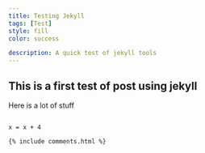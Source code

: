 ```yaml
---
title: Testing Jekyll
tags: [Test]
style: fill
color: success

description: A quick test of jekyll tools
---
```


## This is a first test of post using jekyll

Here is a lot of stuff

```python3

x = x + 4

```
    {% include comments.html %}

